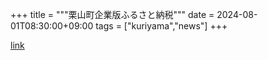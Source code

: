 +++
title = """栗山町企業版ふるさと納税"""
date = 2024-08-01T08:30:00+09:00
tags = ["kuriyama","news"]
+++


[link](https://www.town.kuriyama.hokkaido.jp/soshiki/31/14671.html)
